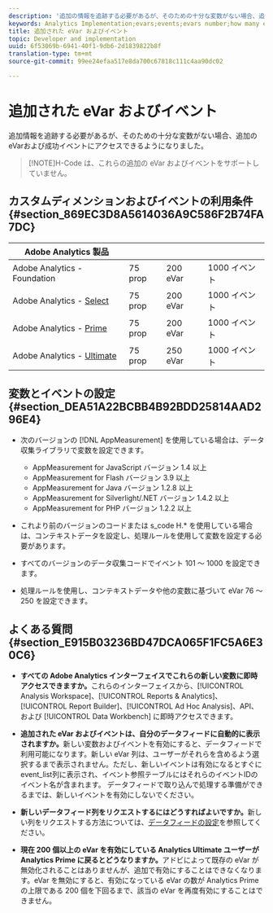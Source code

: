 ```yaml
---
description: '追加の情報を追跡する必要があるが、そのための十分な変数がない場合、追加のeVarおよび成功イベントにアクセスできるようになりました。 '
keywords: Analytics Implementation;evars;events;evars number;how many evars;how many events
title: 追加された eVar およびイベント
topic: Developer and implementation
uuid: 6f53069b-6941-40f1-9db6-2d1839822b8f
translation-type: tm+mt
source-git-commit: 99ee24efaa517e8da700c67818c111c4aa90dc02

---
```



# 追加された eVar およびイベント

追加情報を追跡する必要があるが、そのための十分な変数がない場合、追加のeVarおよび成功イベントにアクセスできるようになりました。

> [!NOTE]H-Code は、これらの追加の eVar およびイベントをサポートしていません。

## カスタムディメンションおよびイベントの利用条件 {#section_869EC3D8A5614036A9C586F2B74FA7DC}

| Adobe Analytics 製品 |  |  |  |
|---|---|---|---|
| Adobe Analytics - Foundation | 75 prop | 200 eVar | 1000 イベント |
| Adobe Analytics - [Select](https://www.adobe.com/data-analytics-cloud/analytics/select.html) | 75 prop | 200 eVar | 1000 イベント |
| Adobe Analytics - [Prime](https://www.adobe.com/data-analytics-cloud/analytics/prime.html) | 75 prop | 200 eVar | 1000 イベント |
| Adobe Analytics - [Ultimate](https://www.adobe.com/data-analytics-cloud/analytics/ultimate.html) | 75 prop | 250 eVar | 1000 イベント |

## 変数とイベントの設定 {#section_DEA51A22BCBB4B92BDD25814AAD296E4}

* 次のバージョンの [!DNL AppMeasurement] を使用している場合は、データ収集ライブラリで変数を設定できます。

   * AppMeasurement for JavaScript バージョン 1.4 以上
   * AppMeasurement for Flash バージョン 3.9 以上
   * AppMeasurement for Java バージョン 1.2.8 以上
   * AppMeasurement for Silverlight/.NET バージョン 1.4.2 以上
   * AppMeasurement for PHP バージョン 1.2.2 以上

* これより前のバージョンのコードまたは s_code H.* を使用している場合は、コンテキストデータを設定し、処理ルールを使用して変数を設定する必要があります。
* すべてのバージョンのデータ収集コードでイベント 101 ～ 1000 を設定できます。
* 処理ルールを使用し、コンテキストデータや他の変数に基づいて eVar 76 ～ 250 を設定できます。

## よくある質問 {#section_E915B03236BD47DCA065F1FC5A6E30C6}

* **すべての Adobe Analytics インターフェイスでこれらの新しい変数に即時アクセスできますか。**&#x200B;これらのインターフェイスから、[!UICONTROL Analysis Workspace]、[!UICONTROL Reports &amp; Analytics]、[!UICONTROL Report Builder]、[!UICONTROL Ad Hoc Analysis]、API、および [!UICONTROL Data Workbench] に即時アクセスできます。

* **追加された eVar およびイベントは、自分のデータフィードに自動的に表示されますか。**&#x200B;新しい変数およびイベントを有効にすると、データフィードで利用可能になります。新しい eVar 列は、ユーザーがそれらを含めるよう選択するまで表示されません。ただし、新しいイベントは有効になるとすぐにevent_list列に表示され、イベント参照テーブルにはそれらのイベントIDのイベント名が含まれます。 データフィードで取り込んで処理する準備ができるまでは、新しいイベントを有効にしないでください。

* **新しいデータフィード列をリクエストするにはどうすればよいですか。**&#x200B;新しい列をリクエストする方法については、[データフィードの設定](https://marketing.adobe.com/resources/help/en_US/sc/clickstream/datafeeds_configure.html)を参照してください。

* **現在 200 個以上の eVar を有効にしている Analytics Ultimate ユーザーが Analytics Prime に戻るとどうなりますか。**&#x200B;アドビによって既存の eVar が無効化されることはありませんが、追加で有効にすることはできなくなります。eVar を無効にすると、有効になっている eVar の数が Analytics Prime の上限である 200 個を下回るまで、該当の eVar を再度有効にすることはできません。

